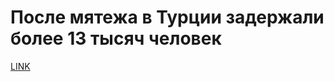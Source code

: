 # После мятежа в Турции задержали более 13 тысяч человек



[LINK](https://varlamov.ru/1850192.html)